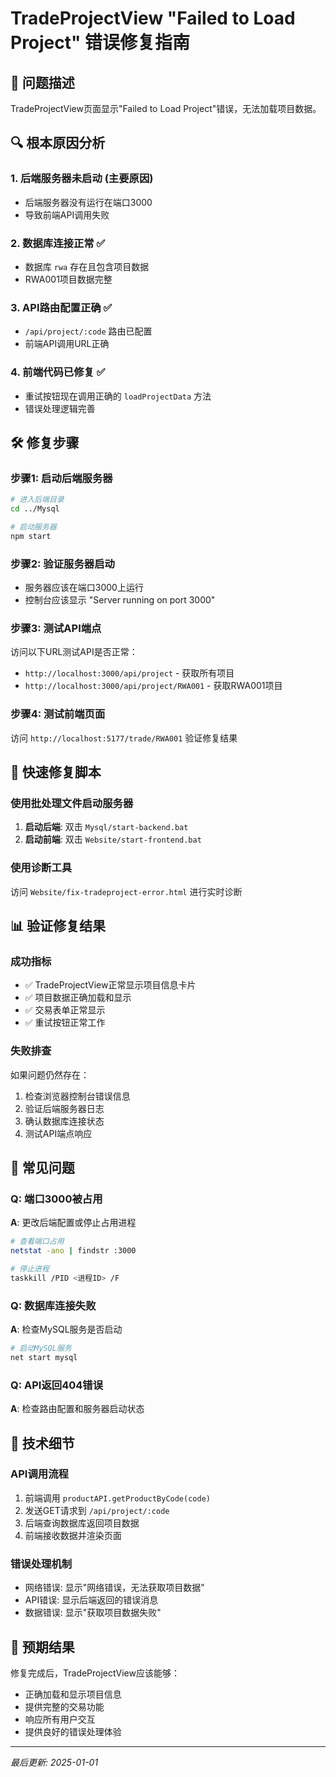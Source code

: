 # TradeProjectView "Failed to Load Project" 错误修复指南

## 🚨 问题描述
TradeProjectView页面显示"Failed to Load Project"错误，无法加载项目数据。

## 🔍 根本原因分析

### 1. **后端服务器未启动** (主要原因)
- 后端服务器没有运行在端口3000
- 导致前端API调用失败

### 2. **数据库连接正常** ✅
- 数据库 `rwa` 存在且包含项目数据
- RWA001项目数据完整

### 3. **API路由配置正确** ✅
- `/api/project/:code` 路由已配置
- 前端API调用URL正确

### 4. **前端代码已修复** ✅
- 重试按钮现在调用正确的 `loadProjectData` 方法
- 错误处理逻辑完善

## 🛠️ 修复步骤

### 步骤1: 启动后端服务器
```bash
# 进入后端目录
cd ../Mysql

# 启动服务器
npm start
```

### 步骤2: 验证服务器启动
- 服务器应该在端口3000上运行
- 控制台应该显示 "Server running on port 3000"

### 步骤3: 测试API端点
访问以下URL测试API是否正常：
- `http://localhost:3000/api/project` - 获取所有项目
- `http://localhost:3000/api/project/RWA001` - 获取RWA001项目

### 步骤4: 测试前端页面
访问 `http://localhost:5177/trade/RWA001` 验证修复结果

## 🔧 快速修复脚本

### 使用批处理文件启动服务器
1. **启动后端**: 双击 `Mysql/start-backend.bat`
2. **启动前端**: 双击 `Website/start-frontend.bat`

### 使用诊断工具
访问 `Website/fix-tradeproject-error.html` 进行实时诊断

## 📊 验证修复结果

### 成功指标
- ✅ TradeProjectView正常显示项目信息卡片
- ✅ 项目数据正确加载和显示
- ✅ 交易表单正常显示
- ✅ 重试按钮正常工作

### 失败排查
如果问题仍然存在：
1. 检查浏览器控制台错误信息
2. 验证后端服务器日志
3. 确认数据库连接状态
4. 测试API端点响应

## 🐛 常见问题

### Q: 端口3000被占用
**A**: 更改后端配置或停止占用进程
```bash
# 查看端口占用
netstat -ano | findstr :3000

# 停止进程
taskkill /PID <进程ID> /F
```

### Q: 数据库连接失败
**A**: 检查MySQL服务是否启动
```bash
# 启动MySQL服务
net start mysql
```

### Q: API返回404错误
**A**: 检查路由配置和服务器启动状态

## 📝 技术细节

### API调用流程
1. 前端调用 `productAPI.getProductByCode(code)`
2. 发送GET请求到 `/api/project/:code`
3. 后端查询数据库返回项目数据
4. 前端接收数据并渲染页面

### 错误处理机制
- 网络错误: 显示"网络错误，无法获取项目数据"
- API错误: 显示后端返回的错误消息
- 数据错误: 显示"获取项目数据失败"

## 🎯 预期结果
修复完成后，TradeProjectView应该能够：
- 正确加载和显示项目信息
- 提供完整的交易功能
- 响应所有用户交互
- 提供良好的错误处理体验

---
*最后更新: 2025-01-01*
